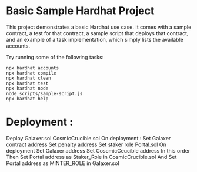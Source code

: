 # Basic Sample Hardhat Project

This project demonstrates a basic Hardhat use case. It comes with a sample contract, a test for that contract, a sample script that deploys that contract, and an example of a task implementation, which simply lists the available accounts.

Try running some of the following tasks:

```shell
npx hardhat accounts
npx hardhat compile
npx hardhat clean
npx hardhat test
npx hardhat node
node scripts/sample-script.js
npx hardhat help
```
# Deployment : 
Deploy 
Galaxer.sol
CosmicCrucible.sol
On deployment :
Set Galaxer contract address
Set penalty address
Set staker role
Portal.sol
On deployment 
Set  Galaxer address
Set CoscmicCeucible address
In this order
Then 
Set Portal address as Staker_Role in CosmicCrucible.sol
And Set Portal address as MINTER_ROLE in Galaxer.sol

